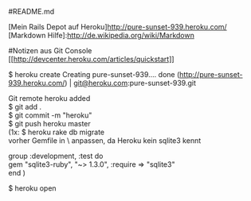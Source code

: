 #README.md

[Mein Rails Depot auf Heroku]http://pure-sunset-939.heroku.com/  <br>
[Markdown Hilfe]:http://de.wikipedia.org/wiki/Markdown



#Notizen
aus Git Console 
[[http://devcenter.heroku.com/articles/quickstart]]


$ heroku create
Creating pure-sunset-939.... done
(http://pure-sunset-939.heroku.com/) | git@heroku.com:pure-sunset-939.git

Git remote heroku added<br>
$ git add .<br>
$ git commit -m "heroku"<br>
$ git push heroku master<br>
(1x: $ heroku rake db migrate<br>
vorher Gemfile in \ anpassen, da Heroku kein sqlite3 kennt<br>

group :development, :test do<br>
gem "sqlite3-ruby", "~> 1.3.0", :require => "sqlite3"<br>
end
)<br>


$ heroku open
